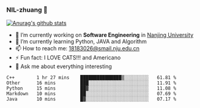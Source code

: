 ### NIL-zhuang 👋

<!--
**NIL-zhuang/NIL-zhuang** is a ✨ _special_ ✨ repository because its `README.md` (this file) appears on your GitHub profile.

Here are some ideas to get you started:

- 🔭 I’m currently working on ...
- 🌱 I’m currently learning ...
- 👯 I’m looking to collaborate on ...
- 🤔 I’m looking for help with ...
- 💬 Ask me about ...
- 📫 How to reach me: ...
- 😄 Pronouns: ...
- ⚡ Fun fact: ...
-->

[![Anurag's github stats](https://github-readme-stats.vercel.app/api?username=NIL-zhuang)](https://github.com/anuraghazra/github-readme-stats)

- 🔭 I’m currently working on **Software Engineering** in [Nanjing University](https://www.nju.edu.cn/)
- 🌱 I’m currently learning Python, JAVA and Algorithm
- 📫 How to reach me: 18183026@smail.nju.edu.cn
- ⚡ Fun fact: I LOVE CATS!!! and Americano
- 💬 Ask me about everything interesting

<!--START_SECTION:waka-->
```text
C++        1 hr 27 mins    ███████████████▒░░░░░░░░░   61.81 % 
Other      16 mins         ███░░░░░░░░░░░░░░░░░░░░░░   11.91 % 
Python     15 mins         ██▓░░░░░░░░░░░░░░░░░░░░░░   11.08 % 
Markdown   10 mins         ██░░░░░░░░░░░░░░░░░░░░░░░   07.69 % 
Java       10 mins         █▓░░░░░░░░░░░░░░░░░░░░░░░   07.17 % 
```
<!--END_SECTION:waka-->